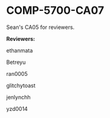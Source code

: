 # COMP-5700-CA07
Sean's CA05 for reviewers.

**Reviewers:**

ethanmata

Betreyu

ran0005

glitchytoast

jenlynchh

yzd0014
